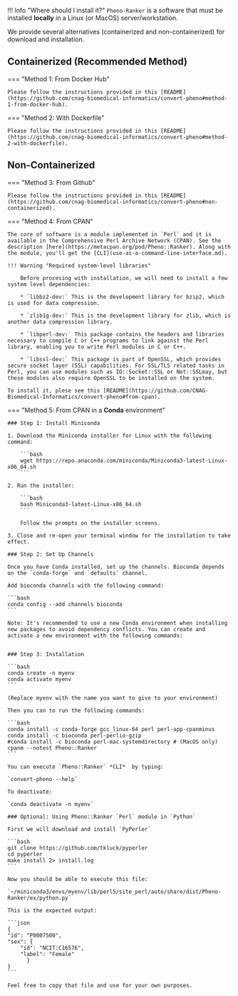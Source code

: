 !!! Info "Where should I install it?"
    `Pheno-Ranker` is a software that must be installed **locally** in a Linux (or MacOS) server/workstation. 

We provide several alternatives (containerized and non-containerized) for download and installation.

## Containerized (Recommended Method)

=== "Method 1: From Docker Hub"

    Please follow the instructions provided in this [README](https://github.com/cnag-biomedical-informatics/convert-pheno#method-1-from-docker-hub).

=== "Method 2: With Dockerfile"

    Please follow the instructions provided in this [README](https://github.com/cnag-biomedical-informatics/convert-pheno#method-2-with-dockerfile).

## Non-Containerized

=== "Method 3: From Github"

    Please follow the instructions provided in this [README](https://github.com/cnag-biomedical-informatics/convert-pheno#non-containerized).

=== "Method 4: From CPAN"

    The core of software is a module implemented in `Perl` and it is available in the Comprehensive Perl Archive Network (CPAN). See the description [here](https://metacpan.org/pod/Pheno::Ranker). Along with the module, you'll get the [CLI](use-as-a-command-line-interface.md).

    !!! Warning "Required system-level libraries"

        Before procesing with installation, we will need to install a few system level dependencies:

        * `libbz2-dev:` This is the development library for bzip2, which is used for data compression.

        * `zlib1g-dev:` This is the development library for zlib, which is another data compression library.

        * `libperl-dev:` This package contains the headers and libraries necessary to compile C or C++ programs to link against the Perl library, enabling you to write Perl modules in C or C++.

        * `libssl-dev:` This package is part of OpenSSL, which provides secure socket layer (SSL) capabilities. For SSL/TLS related tasks in Perl, you can use modules such as IO::Socket::SSL or Net::SSLeay, but these modules also require OpenSSL to be installed on the system.

    To install it, plese see this [README](https://github.com/CNAG-Biomedical-Informatics/convert-pheno#from-cpan).

=== "Method 5: From CPAN in a **Conda** environment"

    
    ### Step 1: Install Miniconda
    
    1. Download the Miniconda installer for Linux with the following command:
    
        ```bash
        wget https://repo.anaconda.com/miniconda/Miniconda3-latest-Linux-x86_64.sh
        ```
    
    2. Run the installer:
    
        ```bash
        bash Miniconda3-latest-Linux-x86_64.sh
        ```
    
        Follow the prompts on the installer screens.
    
    3. Close and re-open your terminal window for the installation to take effect.
    
    ### Step 2: Set Up Channels
    
    Once you have Conda installed, set up the channels. Bioconda depends on the `conda-forge` and `defaults` channel.
    
    Add bioconda channels with the following command:
    
    ```bash
    conda config --add channels bioconda
    ```

    Note: It's recommended to use a new Conda environment when installing new packages to avoid dependency conflicts. You can create and activate a new environment with the following commands:


    ### Step 3: Installation

    ```bash
    conda create -n myenv
    conda activate myenv
    ```

    (Replace myenv with the name you want to give to your environment)

    Then you can to run the following commands:

    ```bash
    conda install -c conda-forge gcc_linux-64 perl perl-app-cpanminus
    conda install -c bioconda perl-perlio-gzip
    #conda install -c bioconda perl-mac-systemdirectory # (MacOS only)
    cpanm --notest Pheno::Ranker
    ```

    You can execute `Pheno::Ranker` *CLI*  by typing:

    `convert-pheno --help`

    To deactivate:
   
    `conda deactivate -n myenv`

    ### Optional: Using Pheno::Ranker `Perl` module in `Python`

    First we will download and install `PyPerler`

    ```bash
    git clone https://github.com/tkluck/pyperler
    cd pyperler
    make install 2> install.log
    ```

    Now you should be able to execute this file:

    `~/miniconda3/envs/myenv/lib/perl5/site_perl/auto/share/dist/Pheno-Ranker/ex/python.py` 

    This is the expected output:
 
    ```json
    {
    "id": "P0007500",
    "sex": {
        "id": "NCIT:C16576",
        "label": "Female"
          }
    }
    ```

    Feel free to copy that file and use for your own purposes.
